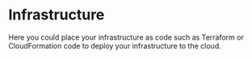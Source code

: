 # Infrastructure

Here you could place your infrastructure as code such as Terraform or CloudFormation code to deploy your infrastructure to the cloud.